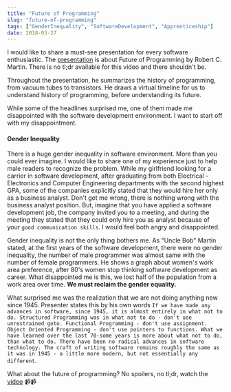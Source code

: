 ```yaml
---
title: "Future of Programming"
slug: "future-of-programming"
tags: ["GenderInequality", "SoftwareDevelopment", "Apprenticeship"]
date: 2018-03-27
---
```


I would like to share a must-see presentation for every software enthusiastic. The [presentation](https://www.youtube.com/watch?v=ecIWPzGEbFc) is about Future of Programming by Robert C. Martin. There is no tl;dr available for this video and there shouldn't be.

Throughout the presentation, he summarizes the history of programming, from vacuum tubes to transistors. He draws a virtual timeline for us to understand history of programming, before understanding its future.

While some of the headlines surprised me, one of them made me disappointed with the software development environment. I want to start off with my disappointment.

#### Gender Inequality

There is a huge gender inequality in software environment. More than you could ever imagine. I would like to share one of my experience just to help male readers to recognize the problem. While my girlfriend looking for a carrier in software development, after graduating from both Electrical - Electronics and Computer Engineering departments with the second highest GPA, some of the companies explicitly stated that they would hire her only as a business analyst. Don't get me wrong, there is nothing wrong with the business analyst position. But, imagine that you have applied a software development job, the company invited you to a meeting, and during the meeting they stated that they could only hire you as analyst because of your `good communication skills`. I would feel both angry and disappointed.

Gender inequality is not the only thing bothers me. As "Uncle Bob" Martin stated, at the first years of the software development, there were no gender inequality, the number of male programmer was almost same with the number of female programmers. He shows a graph about women's work area preference, after 80's women stop thinking software development as career. What disappointed me is this, we lost half of the population from a work area over time. **We must reclaim the gender equality.**

What surprised me was the realization that we are not doing anything new since 1945. Presenter states this by his own words `If we have made any advances in software, since 1945, it is almost entirely in what not to do. Structured Programming was in what not to do - don't use unrestrained goto. Functional Programming - don't use assignment. Object Oriented Programming - don't use pointers to functions. What we have learned over the last 70-some years is more about what not to do, than what to do. There have been no radical advances in software technology. The craft of writing software remains roughly the same as it was in 1945 - a little more modern, but not essentially any different`.

What about the future of programming? No spoilers, no tl;dr, watch the [video](https://www.youtube.com/watch?v=ecIWPzGEbFc) 📹📹
